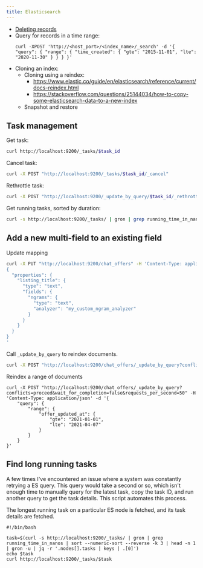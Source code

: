 ```yaml
---
title: Elasticsearch
---
```


- [Deleting records](https://www.elastic.co/guide/en/elasticsearch/reference/5.1/docs-delete-by-query.html)
- Query for records in a time range:
    ```
    curl -XPOST 'http://<host_port>/<index_name>/_search' -d '{ "query": { "range": { "time_created": { "gte": "2015-11-01", "lte": "2020-11-30" } } } }'
    ```
- Cloning an index:
    - Cloning using a reindex:
        - https://www.elastic.co/guide/en/elasticsearch/reference/current/docs-reindex.html
        - https://stackoverflow.com/questions/25144034/how-to-copy-some-elasticsearch-data-to-a-new-index
    - Snapshot and restore

## Task management

Get task:

```bash
curl http://localhost:9200/_tasks/$task_id
```

Cancel task:

```bash
curl -X POST "http://localhost:9200/_tasks/$task_id/_cancel"
```

Rethrottle task:

```bash
curl -X POST "http://localhost:9200/_update_by_query/$task_id/_rethrottle?requests_per_second=100"
```

Get running tasks, sorted by duration:

```bash
curl -s http://localhost:9200/_tasks/ | gron | grep running_time_in_nanos | sort --numeric-sort --reverse -k 3
```

## Add a new multi-field to an existing field

Update mapping

```bash
curl -X PUT "http://localhost:9200/chat_offers" -H 'Content-Type: application/json' -d'
{
  "properties": {
    "listing_title": {
      "type": "text",
      "fields": {
        "ngrams": {
          "type": "text",
          "analyzer": "my_custom_ngram_analyzer"
        }
      }
    }
  }
}
'
```

Call `_update_by_query` to reindex documents.

```bash
curl -X POST "http://localhost:9200/chat_offers/_update_by_query?conflicts=proceed&wait_for_completion=false&requests_per_second=50"
```

Reindex a range of documents

```
curl -X POST "http://localhost:9200/chat_offers/_update_by_query?conflicts=proceed&wait_for_completion=false&requests_per_second=50" -H 'Content-Type: application/json' -d '{
    "query": {
        "range": {
            "offer_updated_at": {
                "gte": "2021-01-01",
                "lte": "2021-04-07"
            }
        }
    }
}'
```

## Find long running tasks

A few times I've encountered an issue where a system was constantly retrying a
ES query. This query would take a second or so, which isn't enough time to
manually query for the latest task, copy the task ID, and run another query to
get the task details. This script automates this process.

The longest running task on a particular ES node is fetched, and its task
details are fetched.

```
#!/bin/bash

task=$(curl -s http://localhost:9200/_tasks/ | gron | grep running_time_in_nanos | sort --numeric-sort --reverse -k 3 | head -n 1 | gron -u | jq -r '.nodes[].tasks | keys | .[0]')
echo $task
curl http://localhost:9200/_tasks/$task
```
